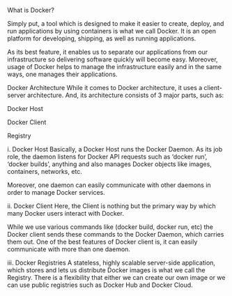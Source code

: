 What is Docker?

Simply put, a tool which is designed to make it easier to create, deploy, and run applications by using containers is what we call Docker. It is an open platform for developing, shipping, as well as running applications.

As its best feature, it enables us to separate our applications from our infrastructure so delivering software quickly will become easy. Moreover, usage of Docker helps to manage the infrastructure easily and in the same ways, one manages their applications.

Docker Architecture
While it comes to Docker architecture, it uses a client-server architecture. And, its architecture consists of 3 major parts, such as:

Docker Host

Docker Client

Registry

i. Docker Host
Basically, a Docker Host runs the Docker Daemon. As its job role, the daemon listens for Docker API requests such as ‘docker run’, ‘docker builds’, anything and also manages Docker objects like images, containers, networks, etc.

Moreover, one daemon can easily communicate with other daemons in order to manage Docker services.

ii. Docker Client
Here, the Client is nothing but the primary way by which many Docker users interact with Docker.

While we use various commands like (docker build, docker run, etc) the Docker client sends these commands to the Docker Daemon, which carries them out. One of the best features of Docker client is, it can easily communicate with more than one daemon.

iii. Docker Registries
A stateless, highly scalable server-side application, which stores and lets us distribute Docker images is what we call the Registry. There is a flexibility that either we can create our own image or we can use public registries such as Docker Hub and Docker Cloud.
